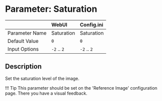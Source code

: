 # Parameter: Saturation

|                   | WebUI               | Config.ini
|:---               |:---                 |:----
| Parameter Name    | Saturation          | Saturation
| Default Value     | `0`                 | `0`
| Input Options     | `-2` .. `2`         | `-2` .. `2`


## Description

Set the saturation level of the image.


!!! Tip
    This parameter should be set on the 'Reference Image' configuration page.
    There you have a visual feedback.

